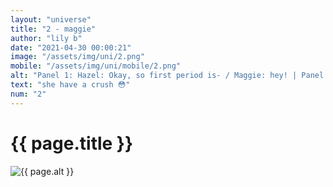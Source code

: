 ```yaml
--- 
layout: "universe" 
title: "2 - maggie" 
author: "lily b" 
date: "2021-04-30 00:00:21" 
image: "/assets/img/uni/2.png" 
mobile: "/assets/img/uni/mobile/2.png"
alt: "Panel 1: Hazel: Okay, so first period is- / Maggie: hey! | Panel 2: Hazel: O-oh, um, hey Maggie! / Maggie: sup | Panel 3: Hazel: O-oh, not much, haha / Maggie: Nice, I'll see you in English class then / Hazel: Haha, yeah! You too! | Panel 4: Hazel: wait-... see you?" 
text: "she have a crush 😳" 
num: "2" 
--- 
```

 
<h1>{{ page.title }}</h1> 
<picture>
    <source media="all and (orientation: landscape)" srcset="{{ site.baseurl }}{{ page.image }}">
    <source media="all and (orientation: portrait)" srcset="{{ site.baseurl }}{{ page.mobile }}">
    <img src="{{ site.baseurl }}{{ page.image }}" alt="{{ page.alt }}" title="{{ page.text }}">
</picture>
